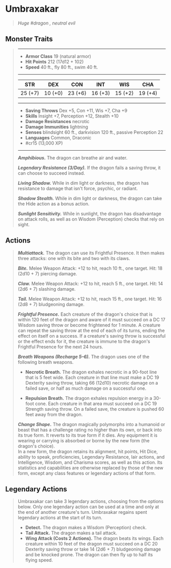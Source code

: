 # Umbraxakar
>*Huge #dragon , neutral evil*
## Monster Traits
>___
>- **Armor Class** 19 (natural armor)
>- **Hit Points** 212 (17d12 + 102)
>- **Speed** 40 ft., fly 80 ft., swim 40 ft.
>___
>|STR|DEX|CON|INT|WIS|CHA|
>|:---:|:---:|:---:|:---:|:---:|:---:|
>|25 (+7)|10 (+0)|23 (+6)|16 (+3)|15 (+2)|19 (+4)|
>___
>- **Saving Throws** Dex +5, Con +11, Wis +7, Cha +9
>- **Skills** Insight +7, Perception +12, Stealth +10
>- **Damage Resistances** necrotic
>- **Damage Immunities** lightning
>- **Senses** blindsight 60 ft., darkvision 120 ft., passive Perception 22
>- **Languages** Common, Draconic
>- #cr15 (13,000 XP)
>___
>***Amphibious.*** The dragon can breathe air and water.  
>
>***Legendary Resistance (3/Day).*** If the dragon fails a saving throw, it can choose to succeed instead.  
>
>***Living Shadow.*** While in dim light or darkness, the dragon has resistance to damage that isn't force, psychic, or radiant.  
>
>***Shadow Stealth.*** While in dim light or darkness, the dragon can take the Hide action as a bonus action.  
>
>***Sunlight Sensitivity.*** While in sunlight, the dragon has disadvantage on attack rolls, as well as on Wisdom (Perception) checks that rely on sight.  
>
## Actions
>***Multiattack.*** The dragon can use its Frightful Presence. It then makes three attacks: one with its bite and two with its claws.  
>
>***Bite.*** Melee Weapon Attack: +12 to hit, reach 10 ft., one target. Hit: 18 (2d10 + 7) piercing damage.  
>
>***Claw.*** Melee Weapon Attack: +12 to hit, reach 5 ft., one target. Hit: 14 (2d6 + 7) slashing damage.  
>
>***Tail.*** Melee Weapon Attack: +12 to hit, reach 15 ft., one target. Hit: 16 (2d8 + 7) bludgeoning damage.  
>
>***Frightful Presence.*** Each creature of the dragon's choice that is within 120 feet of the dragon and aware of it must succeed on a DC 17 Wisdom saving throw or become frightened for 1 minute. A creature can repeat the saving throw at the end of each of its turns, ending the effect on itself on a success. If a creature's saving throw is successful or the effect ends for it, the creature is immune to the dragon's Frightful Presence for the next 24 hours.  
>
>***Breath Weapons (Recharge 5–6).*** The dragon uses one of the following breath weapons.  
>- **Necrotic Breath.** The dragon exhales necrotic in a 90-foot line that is 5 feet wide. Each creature in that line must make a DC 19 Dexterity saving throw, taking 66 (12d10) necrotic damage on a failed save, or half as much damage on a successful one.
>
>- **Repulsion Breath.** The dragon exhales repulsion energy in a 30-foot cone. Each creature in that area must succeed on a DC 19 Strength saving throw. On a failed save, the creature is pushed 60 feet away from the dragon.
>
>
>***Change Shape.*** The dragon magically polymorphs into a humanoid or beast that has a challenge rating no higher than its own, or back into its true form. It reverts to its true form if it dies. Any equipment it is wearing or carrying is absorbed or borne by the new form (the dragon's choice).  
>In a new form, the dragon retains its alignment, hit points, Hit Dice, ability to speak, proficiencies, Legendary Resistance, lair actions, and Intelligence, Wisdom, and Charisma scores, as well as this action. Its statistics and capabilities are otherwise replaced by those of the new form, except any class features or legendary actions of that form.  
>
## Legendary Actions
>Umbraxakar can take 3 legendary actions, choosing from the options below. Only one legendary action can be used at a time and only at the end of another creature's turn. Umbraxakar regains spent legendary actions at the start of its turn.
>
>- **Detect.** The dragon makes a Wisdom (Perception) check.
>- **Tail Attack.** The dragon makes a tail attack.
>- **Wing Attack (Costs 2 Actions).** The dragon beats its wings. Each creature within 10 feet of the dragon must succeed on a DC 20 Dexterity saving throw or take 14 (2d6 + 7) bludgeoning damage and be knocked prone. The dragon can then fly up to half its flying speed.